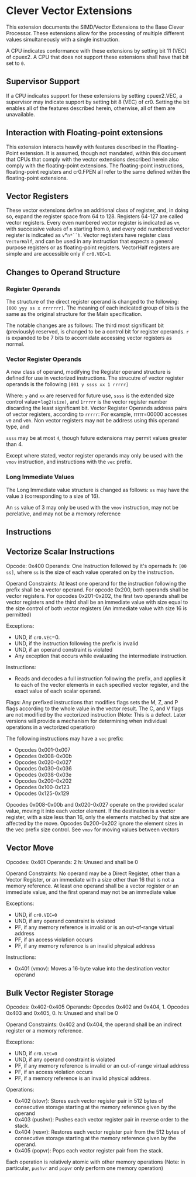 # Clever Vector Extensions

This extension documents the SIMD/Vector Extensions to the Base Clever Processor. These extensions allow for the processing of multiple different values simultaneously with a single instruction.

A CPU indicates conformance with these extensions by setting bit 11 (VEC) of cpuex2. A CPU that does not support these extensions shall have that bit set to `0`. 

## Supervisor Support

If a CPU indicates support for these extensions by setting cpuex2.VEC, a supervisor may indicate support by setting bit 8 (VEC) of cr0. Setting the bit enables all of the features described herein, otherwise, all of them are unavailable.

## Interaction with Floating-point extensions

This extension interacts heavily with features described in the Floating-Point extension. 
It is assumed, though not mandated, within this document that CPUs that comply with the vector extensions described herein also comply with the floating-point extensions. 
The floating-point instructions, floating-point registers and cr0.FPEN all refer to the same defined within the floating-point extensions.

## Vector Registers

These vector extensions define an additional class of register, and, in doing so, expand the register space from 64 to 128. Registers 64-127 are called vector registers. Every even numbered vector register is indicated as `v`*`n`*, with successive values of `n` starting from `0`, and every odd numbered vector register is indicated as `v`*`n*``h`. Vector regtisters have register class `VectorHalf`, and can be used in any instruction that expects a general purpose registers or as floating-point registers. VectorHalf registers are simple and are accessible only if `cr0.VEC=1`. 

## Changes to Operand Structure

### Register Operands

The structure of the direct register operand is changed to the following: `[000 yyy ss x rrrrrrr]`. The meaning of each indicated group of bits is the same as the original structure for the Main specification.

The notable changes are as follows: The third most significant bit (previously) reserved, is changed to be a control bit for register operands. `r` is expanded to be 7 bits to accomidate accessing vector registers as normal. 

### Vector Register Operands

A new class of operand, modifying the Register operand structure is defined for use in vectorized instructions. The strucutre of vector register operands is the following `[001 y ssss xx 1 rrrrr]`

Where: `y` and `xx` are reserved for future use, `ssss` is the extended size control value=`log2(size)`, and `1rrrrr` is the vector register number discarding the least significant bit. 
Vector Register Operands address pairs of vector registers, according to `rrrrr`: For example, rrrrr=00000 accesses `v0` and `v0h`. Non vector registers may not be address using this operand type, and 

`ssss` may be at most `4`, though future extensions may permit values greater than 4.

Except where stated, vector register operands may only be used with the `vmov` instruction, and instructions with the `vec` prefix.

### Long Immediate Values

The Long Immediate value structure is changed as follows: `ss` may have the value `3` (corresponding to a size of 16). 

An `ss` value of 3 may only be used with the `vmov` instruction, may not be pcrelative, and may not be a memory reference

## Instructions

## Vectorize Scalar Instructions

Opcode: 0x400
Operands: One Instruction followed by it's opernads
h: `[00 ss]`, where `ss` is the size of each value operated on by the instruction.

Operand Constraints: At least one operand for the instruction following the prefix shall be a vector operand. For opcode 0x200, both operands shall be vector registers. For opcodes 0x201-0x202, the first two operands shall be vector registers and the third shall be an immediate value with size equal to the size control of both vector registers (An immediate value with size 16 is permitted)

Exceptions:
- UND, if `cr0.VEC`=0.
- UND, if the instruction following the prefix is invalid
- UND, if an operand constraint is violated
- Any exception that occurs while evaluating the intermediate instruction.

Instructions:
 - Reads and decodes a full instruction following the prefix, and applies it to each of the vector elements in each specified vector register, and the exact value of each scalar operand.

Flags: Any prefixed instructions that modifies flags sets the M, Z, and P flags according to the whole value in the vector result. The C, and V flags are not modified by the vectorized instruction (Note: This is a defect. Later versions will provide a mechanism for determining when individual operations in a vectorized operation)

 The following instructions may have a `vec` prefix:
 - Opcodes 0x001-0x007
 - Opcodes 0x008-0x00b
 - Opcodes 0x020-0x027
 - Opcodes 0x030-0x036
 - Opcodes 0x038-0x03e
 - Opcodes 0x200-0x202
 - Opcodes 0x100-0x123
 - Opcodes 0x125-0x129

Opcodes 0x008-0x00b and 0x020-0x027 operate on the provided scalar value, moving it into each vector element. If the destination is a vector register, with a size less than 16, only the elements matched by that size are affected by the move. 
Opcodes 0x200-0x202 ignore the element sizes in the vec prefix size control. 
See `vmov` for moving values between vectors

## Vector Move

Opcodes: 0x401
Operands: 2 
h: Unused and shall be 0

Operand Constraints: No operand may be a Direct Register, other than a Vector Register, or an immediate with a size other than 16 that is not a memory reference. At least one operand shall be a vector register or an immediate value, and the first operand may not be an immediate value

Exceptions:
- UND, if `cr0.VEC=0`
- UND, if any operand constraint is violated
- PF, if any memory reference is invalid or is an out-of-range virtual address
- PF, if an access violation occurs
- PF, if any memory reference is an invalid physical address

Instructions:
- 0x401 (vmov): Moves a 16-byte value into the destination vector operand

## Bulk Vector Register Storage

Opcodes: 0x402-0x405
Operands: Opcodes 0x402 and 0x404, 1. Opcodes 0x403 and 0x405, 0.
h: Unused and shall be 0

Operand Constraints: 0x402 and 0x404, the operand shall be an indirect register or a memory reference.

Exceptions:
- UND, if `cr0.VEC=0`
- UND, if any operand constraint is violated
- PF, if any memory reference is invalid or an out-of-range virtual address
- PF, if an access violation occurs
- PF, if a memory reference is an invalid physical address.

Operations:
- 0x402 (stovr): Stores each vector register pair in 512 bytes of consecutive storage starting at the memory reference given by the operand
- 0x403 (pushvr): Pushes each vector register pair in reverse order to the stack.
- 0x404 (resvr): Restores each vector register pair from the 512 bytes of consecutive storage starting at the memory reference given by the operand.
- 0x405 (popvr): Pops each vector register pair from the stack.

Each operation is relatively atomic with other memory operations (Note: in particular, `pushvr` and `popvr` only perform one memory operation)


